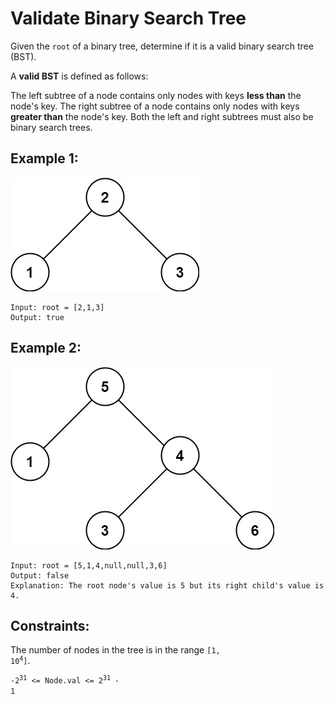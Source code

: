 # Validate Binary Search Tree

Given the `root` of a binary tree, determine if it is a valid binary search tree (BST).

A **valid BST** is defined as follows:

The left subtree of a node contains only nodes with keys **less than** the node's key.
The right subtree of a node contains only nodes with keys **greater than** the node's key.
Both the left and right subtrees must also be binary search trees.

## Example 1:
![tree 1](./tree1.jpg)
```
Input: root = [2,1,3]
Output: true
```

## Example 2:
![tree 2](./tree2.jpg)
```
Input: root = [5,1,4,null,null,3,6]
Output: false
Explanation: The root node's value is 5 but its right child's value is 4.
```
## Constraints:
The number of nodes in the tree is in the range <code>[1, 10<sup>4</sup>]</code>.

<code>-2<sup>31</sup> <= Node.val <= 2<sup>31</sup> - 1</code>